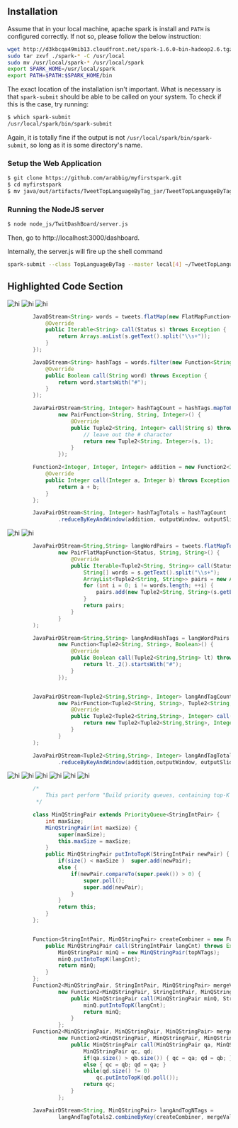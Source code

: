 ## Installation
Assume that in your local machine, apache spark is install and `PATH` is configured correctly. If not so, please follow the below instruction:
```sh
wget http://d3kbcqa49mib13.cloudfront.net/spark-1.6.0-bin-hadoop2.6.tgz -P .
sudo tar zxvf ./spark-* -C /usr/local
sudo mv /usr/local/spark-* /usr/local/spark
export SPARK_HOME=/usr/local/spark
export PATH=$PATH:$SPARK_HOME/bin
```
The exact location of the installation isn't important. What is necessary is that `spark-submit` should be able to be called on your system. To check if this is the case, try running:
```sh
$ which spark-submit
/usr/local/spark/bin/spark-submit
```
Again, it is totally fine if the output is not `/usr/local/spark/bin/spark-submit`, so long as it is some directory's name.

### Setup the Web Application
```sh
$ git clone https://github.com/arabbig/myfirstspark.git
$ cd myfirstspark
$ mv java/out/artifacts/TweetTopLanguageByTag_jar/TweetTopLanguageByTag.jar ~
```
### Running the NodeJS server
```sh
$ node node_js/TwitDashBoard/server.js
```
Then, go to http://localhost:3000/dashboard.

Internally, the server.js will fire up the shell command
```sh
spark-submit --class TopLanguageByTag --master local[4] ~/TweetTopLanguageByTag.jar
```


## Highlighted Code Section


![hi][slide1]
![hi][slide2]
![hi][slide3]
```java
        JavaDStream<String> words = tweets.flatMap(new FlatMapFunction<Status, String>() {
            @Override
            public Iterable<String> call(Status s) throws Exception {
                return Arrays.asList(s.getText().split("\\s+"));
            }
        });

        JavaDStream<String> hashTags = words.filter(new Function<String, Boolean>()  {
            @Override
            public Boolean call(String word) throws Exception {
                return word.startsWith("#");
            }
        });

        JavaPairDStream<String, Integer> hashTagCount = hashTags.mapToPair(
                new PairFunction<String, String, Integer>() {
                    @Override
                    public Tuple2<String, Integer> call(String s) throws Exception {
                        // leave out the # character
                        return new Tuple2<String, Integer>(s, 1);
                    }
                });

        Function2<Integer, Integer, Integer> addition = new Function2<Integer, Integer, Integer>()  {
            @Override
            public Integer call(Integer a, Integer b) throws Exception {
                return a + b;
            }
        };

        JavaPairDStream<String, Integer> hashTagTotals = hashTagCount
                .reduceByKeyAndWindow(addition, outputWindow, outputSlide);
```
![hi][slide4]
![hi][slide5]
```java
        JavaPairDStream<String,String> langWordPairs = tweets.flatMapToPair(
                new PairFlatMapFunction<Status, String, String>() {
                    @Override
                    public Iterable<Tuple2<String, String>> call(Status s) throws Exception {
                        String[] words = s.getText().split("\\s+");
                        ArrayList<Tuple2<String, String>> pairs = new ArrayList<Tuple2<String, String>>(words.length);
                        for (int i = 0; i != words.length; ++i) {
                            pairs.add(new Tuple2<String, String>(s.getLang(), words[i]));
                        }
                        return pairs;
                    }
                }
        );

        JavaPairDStream<String,String> langAndHashTags = langWordPairs.filter(
                new Function<Tuple2<String, String>, Boolean>() {
                    @Override
                    public Boolean call(Tuple2<String,String> lt) throws Exception {
                        return lt._2().startsWith("#");
                    }
                });


        JavaPairDStream<Tuple2<String,String>, Integer> langAndTagCounts = langAndHashTags.mapToPair(
                new PairFunction<Tuple2<String, String>, Tuple2<String,String>, Integer>(){
                    @Override
                    public Tuple2<Tuple2<String,String>, Integer> call(Tuple2<String, String> lt) throws Exception {
                        return new Tuple2<Tuple2<String,String>, Integer>(lt, 1);
                    }
                }
        );

        JavaPairDStream<Tuple2<String,String>, Integer> langAndTagTotals = langAndTagCounts
                .reduceByKeyAndWindow(addition,outputWindow, outputSlide);
```
![hi][slide6]
![hi][slide7]
![hi][slide8]
![hi][slide9]
![hi][slide10]
![hi][slide11]
```java
        /*
            This part perform "Build priority queues, containing top-K hash tags, indexed by language"
         */

        class MinQStringPair extends PriorityQueue<StringIntPair> {
            int maxSize;
            MinQStringPair(int maxSize) {
                super(maxSize);
                this.maxSize = maxSize;
            }
            public MinQStringPair putIntoTopK(StringIntPair newPair) {
                if(size() < maxSize )  super.add(newPair);
                else {
                    if(newPair.compareTo(super.peek()) > 0) {
                        super.poll();
                        super.add(newPair);
                    }
                }
                return this;
            }
        };


        Function<StringIntPair, MinQStringPair> createCombiner = new Function<StringIntPair, MinQStringPair>() {
            public MinQStringPair call(StringIntPair langCnt) throws Exception{
                MinQStringPair minQ = new MinQStringPair(topNTags);
                minQ.putIntoTopK(langCnt);
                return minQ;
            }
        };
        Function2<MinQStringPair, StringIntPair, MinQStringPair> mergeValue =
                new Function2<MinQStringPair, StringIntPair, MinQStringPair>() {
                    public MinQStringPair call(MinQStringPair minQ, StringIntPair langCnt) throws Exception {
                        minQ.putIntoTopK(langCnt);
                        return minQ;
                    }
                };
        Function2<MinQStringPair, MinQStringPair, MinQStringPair> mergeCombiners =
                new Function2<MinQStringPair, MinQStringPair, MinQStringPair>() {
                    public MinQStringPair call(MinQStringPair qa, MinQStringPair qb) throws Exception {
                        MinQStringPair qc, qd;
                        if(qa.size() > qb.size()) { qc = qa; qd = qb; }
                        else { qc = qb; qd = qa; }
                        while(qd.size() != 0)
                            qc.putIntoTopK(qd.poll());
                        return qc;
                    }
                };

        JavaPairDStream<String, MinQStringPair> langAndTogNTags =
                langAndTagTotals2.combineByKey(createCombiner, mergeValue, mergeCombiners, new HashPartitioner(4), true);
```
[slide1]: http://arabbig.github.io/myfirstspark/slide/MyFirstSparkSlide.001.jpg "Fig 1"
[slide2]: http://arabbig.github.io/myfirstspark/slide/MyFirstSparkSlide.002.jpg "Fig 2"
[slide3]: http://arabbig.github.io/myfirstspark/slide/MyFirstSparkSlide.003.jpg "Fig 3"
[slide4]: http://arabbig.github.io/myfirstspark/slide/MyFirstSparkSlide.004.jpg "Fig 4"
[slide5]: http://arabbig.github.io/myfirstspark/slide/MyFirstSparkSlide.005.jpg "Fig 5"
[slide6]: http://arabbig.github.io/myfirstspark/slide/MyFirstSparkSlide.006.jpg "Fig 6"
[slide7]: http://arabbig.github.io/myfirstspark/slide/MyFirstSparkSlide.007.jpg "Fig 7"
[slide8]: http://arabbig.github.io/myfirstspark/slide/MyFirstSparkSlide.008.jpg "Fig 8"
[slide9]: http://arabbig.github.io/myfirstspark/slide/MyFirstSparkSlide.009.jpg "Fig 9"
[slide10]: http://arabbig.github.io/myfirstspark/slide/MyFirstSparkSlide.010.jpg "Fig 10"
[slide11]: http://arabbig.github.io/myfirstspark/slide/MyFirstSparkSlide.011.jpg "Fig 11"

